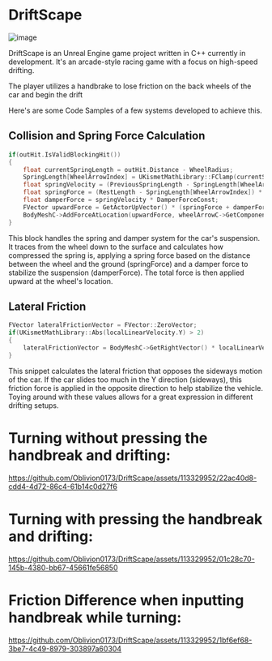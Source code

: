 # DriftScape
![image](https://github.com/user-attachments/assets/aec23778-097e-498d-839d-2fad9971060e)

DriftScape is an Unreal Engine game project written in C++ currently in development. It's an arcade-style racing game with a focus on high-speed drifting.

The player utilizes a handbrake to lose friction on the back wheels of the car and begin the drift

Here's are some Code Samples of a few systems developed to achieve this.

## Collision and Spring Force Calculation

```C++
if(outHit.IsValidBlockingHit())
{
    float currentSpringLength = outHit.Distance - WheelRadius;
    SpringLength[WheelArrowIndex] = UKismetMathLibrary::FClamp(currentSpringLength, MinLength, MaxLength);
    float springVelocity = (PreviousSpringLength - SpringLength[WheelArrowIndex]) / DeltaTime;
    float springForce = (RestLength - SpringLength[WheelArrowIndex]) * SpringForceConst;
    float damperForce = springVelocity * DamperForceConst;
    FVector upwardForce = GetActorUpVector() * (springForce + damperForce);
    BodyMeshC->AddForceAtLocation(upwardForce, wheelArrowC->GetComponentLocation());
}
```
This block handles the spring and damper system for the car's suspension. It traces from the wheel down to the surface and calculates how compressed the spring is, applying a spring force based on the distance between the wheel and the ground (springForce) and a damper force to stabilize the suspension (damperForce). The total force is then applied upward at the wheel's location.

## Lateral Friction
```C++
FVector lateralFrictionVector = FVector::ZeroVector;
if(UKismetMathLibrary::Abs(localLinearVelocity.Y) > 2)
{
    lateralFrictionVector = BodyMeshC->GetRightVector() * localLinearVelocity.Y * FrictionConst * -1 * lateralFrictionMultiplier;
}
```
This snippet calculates the lateral friction that opposes the sideways motion of the car. If the car slides too much in the Y direction (sideways), this friction force is applied in the opposite direction to help stabilize the vehicle. Toying around with these values allows for a great expression in different drifting setups.


# Turning without pressing the handbreak and drifting:

https://github.com/Oblivion0173/DriftScape/assets/113329952/22ac40d8-cdd4-4d72-86c4-61b14c0d27f6

# Turning **with** pressing the handbreak and drifting:

https://github.com/Oblivion0173/DriftScape/assets/113329952/01c28c70-145b-4380-bb67-45661fe56850

# Friction Difference when inputting handbreak while turning:

https://github.com/Oblivion0173/DriftScape/assets/113329952/1bf6ef68-3be7-4c49-8979-303897a60304

